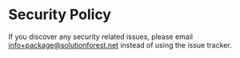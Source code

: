 # Security Policy

If you discover any security related issues, please email info+package@solutionforest.net instead of using the issue tracker.
